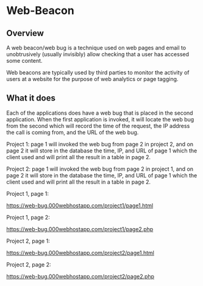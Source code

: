# Web-Beacon
## Overview

A web beacon/web bug is a technique used on web pages and email to unobtrusively (usually invisibly) allow checking that a user has accessed some content.

 Web beacons are typically used by third parties to monitor the activity of users at a website for the purpose of web analytics or page tagging.

## What it does
Each of the applications does have a web bug that is placed in the second application. When the first application is invoked, it will locate the web bug from the second which will record the time of the request, the IP address the call is coming from, and the URL of the web bug.


Project 1: page 1 will invoked the web bug from page 2 in project 2, and on page 2 it will store in the database the time, IP, and URL of page 1 which the client used and will print all the result in a table in page 2.

Project 2: page 1 will invoked the web bug from page 2 in project 1, and on page 2 it will store in the database the time, IP, and URL of page 1 which the client used and will print all the result in a table in page 2.


Project 1, page 1:

https://web-bug.000webhostapp.com/project1/page1.html

Project 1, page 2:

https://web-bug.000webhostapp.com/project1/page2.php


Project 2, page 1:

https://web-bug.000webhostapp.com/project2/page1.html

Project 2, page 2:

https://web-bug.000webhostapp.com/project2/page2.php

